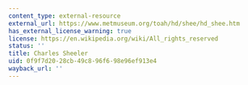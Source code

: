 ```yaml
---
content_type: external-resource
external_url: https://www.metmuseum.org/toah/hd/shee/hd_shee.htm
has_external_license_warning: true
license: https://en.wikipedia.org/wiki/All_rights_reserved
status: ''
title: Charles Sheeler
uid: 0f9f7d20-28cb-49c8-96f6-98e96ef913e4
wayback_url: ''
---
```

